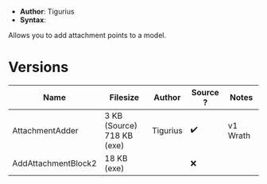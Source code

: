 - **Author**: Tigurius
- **Syntax**:

Allows you to add attachment points to a model.

# Versions

| Name                | Filesize                       | Author   | Source ? | Notes                               |
| ------------------- | ------------------------------ | -------- | -------- | ----------------------------------- |
| AttachmentAdder     | 3 KB (Source)<br/>718 KB (exe) | Tigurius | ✔️       | v1 <span class="wrath">Wrath</span> |
| AddAttachmentBlock2 | 18 KB (exe)                    |          | ❌       |                                     |
